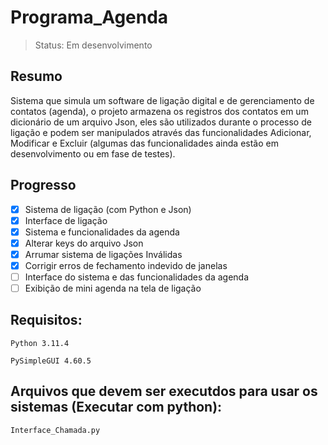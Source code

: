 # Programa_Agenda
> Status: Em desenvolvimento
## Resumo
Sistema que simula um software de ligação digital e de gerenciamento de contatos (agenda), o projeto armazena os registros dos contatos em um dicionário de um arquivo Json, eles são utilizados durante o processo de ligação e podem ser manipulados através das funcionalidades Adicionar, Modificar e Excluir (algumas das funcionalidades ainda estão em desenvolvimento ou em fase de testes).

## Progresso
- [x] Sistema de ligação (com Python e Json)
- [x] Interface de ligação
- [x] Sistema e funcionalidades da agenda
- [x] Alterar keys do arquivo Json
- [X] Arrumar sistema de ligações Inválidas
- [X] Corrigir erros de fechamento indevido de janelas 
- [ ] Interface do sistema e das funcionalidades da agenda
- [ ] Exibição de mini agenda na tela de ligação

## Requisitos: 
```
Python 3.11.4
```
```
PySimpleGUI 4.60.5
```
## Arquivos que devem ser executdos para usar os sistemas (Executar com python):
```
Interface_Chamada.py
```

